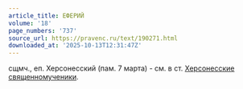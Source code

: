 ```yaml
---
article_title: ЕФЕРИЙ
volume: '18'
page_numbers: '737'
source_url: https://pravenc.ru/text/190271.html
downloaded_at: '2025-10-13T12:31:47Z'
---
```


сщмч., еп. Херсонесский (пам. 7 марта) - см. в ст. [Херсонесские священномученики](<https://pravenc.ru/text/Херсонесские священномученики.html>).
